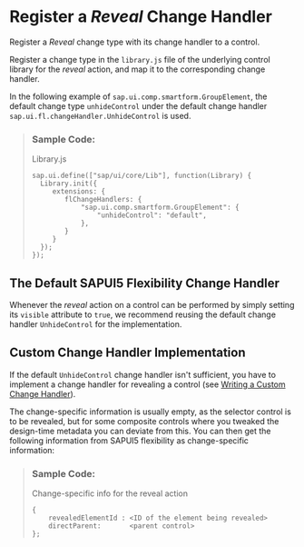 <!-- loio2803e2d911404ed890ed36adf7d22431 -->

# Register a *Reveal* Change Handler

Register a *Reveal* change type with its change handler to a control.

Register a change type in the `library.js` file of the underlying control library for the *reveal* action, and map it to the corresponding change handler.

In the following example of `sap.ui.comp.smartform.GroupElement`, the default change type `unhideControl` under the default change handler `sap.ui.fl.changeHandler.UnhideControl` is used.

> ### Sample Code:  
> Library.js
> 
> ```
> sap.ui.define(["sap/ui/core/Lib"], function(Library) {
>   Library.init({
>      extensions: {
>         flChangeHandlers: {
>             "sap.ui.comp.smartform.GroupElement": {
>                 "unhideControl": "default",
>             },
>         }
>      }
>   });
> });
> ```



<a name="loio2803e2d911404ed890ed36adf7d22431__section_ikq_hxr_gyb"/>

## The Default SAPUI5 Flexibility Change Handler

Whenever the *reveal* action on a control can be performed by simply setting its `visible` attribute to `true`, we recommend reusing the default change handler `UnhideControl` for the implementation.



<a name="loio2803e2d911404ed890ed36adf7d22431__section_tkj_rxr_gyb"/>

## Custom Change Handler Implementation

If the default `UnhideControl` change handler isn't sufficient, you have to implement a change handler for revealing a control \(see [Writing a Custom Change Handler](writing-a-custom-change-handler-6a346a2.md)\).

The change-specific information is usually empty, as the selector control is to be revealed, but for some composite controls where you tweaked the design-time metadata you can deviate from this. You can then get the following information from SAPUI5 flexibility as change-specific information:

> ### Sample Code:  
> Change-specific info for the reveal action
> 
> ```
> {
>     revealedElementId : <ID of the element being revealed>
>     directParent:       <parent control>
> };
> ```

